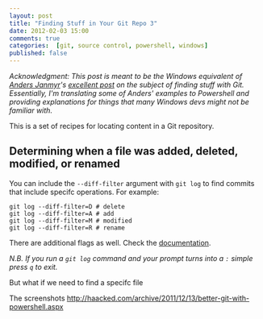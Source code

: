 ```yaml
---
layout: post
title: "Finding Stuff in Your Git Repo 3"
date: 2012-02-03 15:00
comments: true
categories:  [git, source control, powershell, windows]
published: false
---
```


_Acknowledgment: This post is meant to be the Windows equivalent of [Anders Janmyr](http://blog.jayway.com/author/andersjanmyr)'s [excellent post](http://blog.jayway.com/2012/01/25/finding-with-git/) on the subject of finding stuff with Git. Essentially, I'm translating some of Anders' examples to Powershell and providing explanations for things that many Windows devs might not be familiar with._

This is a set of recipes for locating content in a Git repository.

## Determining when a file was added, deleted, modified, or renamed

You can include the `--diff-filter` argument with `git log` to find commits that include specifc operations. For example:

	git log --diff-filter=D # delete
	git log --diff-filter=A # add
	git log --diff-filter=M # modified
	git log --diff-filter=R # rename

There are additional flags as well. Check the [documentation](http://schacon.github.com/git/git-log.html).

_N.B. If you run a `git log` command and your prompt turns into a `:` simple press `q` to exit._

But what if we need to find a specifc file

The screenshots
http://haacked.com/archive/2011/12/13/better-git-with-powershell.aspx